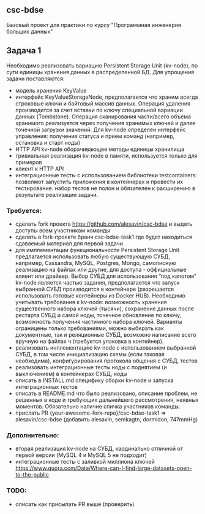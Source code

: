 ## csc-bdse
Базовый проект для практики по курсу "Программная инженерия больших данных"

## Задача 1
Необходимо реализовать вариацию Persistent Storage Unit (kv-node), по сути единицы хранения данных в 
распределенной БД. Для упрощения задачи поставляются:
- модель хранения KeyValue
- интерфейс KeyValueStorageNode, предполагается что храним всегда строковые ключи и байтовый массив данных. Операция 
удаления производится за счет вставки по ключу специальной вариации данных (Tombstone). Операция сканирования 
части/всего объема хранимого реализуется через получения хранимых ключей и далее точечной загрузки значений. Для 
kv-node определен интерфейс управления: получения статуса и прием команд (например, остановка и старт ноды)    
- HTTP API kv-node оборачивающее методы единицы хранилища
- тривиальная реализация kv-node в памяти, используется только для примеров
- клиент к HTTP API
- интеграционные тесты с использованием библиотеки testcontainers: позволяют запустить приложения в контейнерах и 
провести их тестирование. набор тестов не полон и обязателен к расширению в результате реализации задачи.   

### Требуется:  
- сделать fork проекта https://github.com/alesavin/csc-bdse и выдать доступы всем участникам команды
- сделать в fork-проекте бранч csc-bdse-task1 где будет находиться сдаваемый материал для первой задачи
- для имплементации функциональности Persistent Storage Unit предлагается использовать любую существующую СУБД, 
например, Cassandra, MySQL, Postgres, Mongo, самописную реализацию на файлах или другие, для доступа - оффициальные 
клиент или драйвер. Выбор СУБД для использования “под капотом” kv-node является частью задания, предполагается что запуск выбранной СУБД производится в контейнере 
 (разрешается использовать готовые контейнеры из Docker HUB). Необходимо учитывать требования к kv-node: 
возможность хранения существенного набора ключей (тысячи), сохранение данных после рестарта СУБД и самой ноды, 
точечное обновление по ключу, возможность получения частичного набора ключей. Варианты ограницены только 
требованиями, можно выбирать как документные, так и реляционные СУБД, возможно написание всего вручную на файлах ч
(требуется упаковка в контейнер).  
- реализовать инплементацию kv-node с использованием выбранной СУБД, в том числе инициализацию схемы (если таковая 
необходима), конфигурирования протокола общения с СУБД, тестов 
- реализовать интеграционные тесты ноды с поднятием (и выключением) в контейнерах СУБД, ноды 
- описать в INSTALL.md специфику сборки kv-node и запуска интеграционных тестов
- описать в README.md что было реализовано, описание проблем, не решенных в коде и требующих дальнейшего 
рассмотрения, неявных моментов. Обязательно наличие спичка участников команды.  
- прислать PR {your-awesome-fork-repo}/csc-bdse-task1 => alesavin/csc-bdse (добавить alesavin, semkagtn, dormidon, 747mmHg)         

### Дополнительно:
- вторая реализация kv-node на СУБД, кардинально отличной от первой версии (MySQL 4 и MySQL 5 не подходит)
- интеграционные тесты с заливкой миллиона ключей https://www.quora.com/Data/Where-can-I-find-large-datasets-open-to-the-public

### TODO:
- описать как присылать PR выше (проверить)






 
